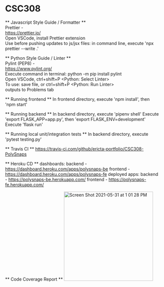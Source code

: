 # CSC308

** Javascript Style Guide / Formatter **  
Prettier -  
https://prettier.io/  
Open VSCode, install Prettier extension  
Use before pushing updates to js/jsx files: in command line, execute 'npx prettier --write .'

** Python Style Guide / Linter **  
Pylint (PEP8) -  
https://www.pylint.org/  
Execute command in terminal: python -m pip install pylint  
Open VSCode, ctrl+shift+P <Python: Select Linter>  
To use: save file, or ctrl+shift+P <Python: Run Linter>  
        outputs to Problems tab
        
** Running frontend **
In frontend directory, execute 'npm install', then 'npm start'

** Running backend **
In backend directory, execute 'pipenv shell'
Execute 'export FLASK_APP=app.py', then 'export FLASK_ENV=development'
Execute 'flask run'

** Running local unit/integration tests **
In backend directory, execute 'pytest testing.py'

** Travis CI **
https://travis-ci.com/github/ericta-portfolio/CSC308-PolySnaps

** Heroku CD **
dashboards: 
backend - https://dashboard.heroku.com/apps/polysnaps-be
frontend - https://dashboard.heroku.com/apps/polysnaps-fe
deployed apps:
backend - https://polysnaps-be.herokuapp.com/
frontend - https://polysnaps-fe.herokuapp.com/

** Code Coverage Report **
<img width="289" alt="Screen Shot 2021-05-31 at 1 01 28 PM" src="https://user-images.githubusercontent.com/67278790/120242027-d4cadb80-c218-11eb-95ba-1b3177431465.png">
